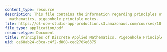 ```yaml
---
content_type: resource
description: This file contains the information regarding principles of discrete applied
  mathematics, pigeonhole principle notes.
file: https://ol-ocw-studio-app-production.s3.amazonaws.com/courses/18-310-principles-of-discrete-applied-mathematics-fall-2013/ce68ab24d3cac4f2d808ced2705e6375_MIT18_310F13_Ch2.pdf
file_type: application/pdf
resourcetype: Document
title: Principles of Discrete Applied Mathematics, Pigeonhole Principle Notes
uid: ce68ab24-d3ca-c4f2-d808-ced2705e6375
---
```

